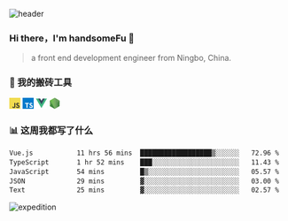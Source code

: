 ![header](https://raw.githubusercontent.com/fzq1998/fzq1998/master/header.png)

### Hi there，I'm handsomeFu 👋

> a front end development engineer from Ningbo, China.

### 🔧 我的搬砖工具
<code><img height="20" src="https://raw.githubusercontent.com/github/explore/80688e429a7d4ef2fca1e82350fe8e3517d3494d/topics/javascript/javascript.png" alt="javascript"></code>
<code><img height="20" src="https://raw.githubusercontent.com/github/explore/80688e429a7d4ef2fca1e82350fe8e3517d3494d/topics/typescript/typescript.png" alt="typescript"></code>
<code><img height="20" src="https://raw.githubusercontent.com/github/explore/80688e429a7d4ef2fca1e82350fe8e3517d3494d/topics/vue/vue.png" alt="vue"></code>
<code><img height="20" src="https://raw.githubusercontent.com/github/explore/80688e429a7d4ef2fca1e82350fe8e3517d3494d/topics/nodejs/nodejs.png" alt="nodejs"></code>



### 📊 这周我都写了什么
<!--START_SECTION:waka-->

```txt
Vue.js           11 hrs 56 mins  ██████████████████▒░░░░░░   72.96 %
TypeScript       1 hr 52 mins    ███░░░░░░░░░░░░░░░░░░░░░░   11.43 %
JavaScript       54 mins         █▒░░░░░░░░░░░░░░░░░░░░░░░   05.57 %
JSON             29 mins         ▓░░░░░░░░░░░░░░░░░░░░░░░░   03.00 %
Text             25 mins         ▓░░░░░░░░░░░░░░░░░░░░░░░░   02.57 %
```

<!--END_SECTION:waka-->


![expedition](https://raw.githubusercontent.com/fzq1998/fzq1998/master/expedition.gif)

